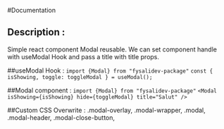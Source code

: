 #Documentation

## Description :
Simple react component Modal reusable. We can set component handle with useModal Hook and pass a title with title props.

##useModal Hook :
`import {Modal} from "fysalidev-package"`
`const { isShowing, toggle: toggleModal } = useModal();`

##Modal component :
`import {Modal} from "fysalidev-package"`
`<Modal isShowing={isShowing} hide={toggleModal} title="Salut" />`

##Custom CSS Overwrite :
.modal-overlay,
.modal-wrapper,
.modal,
.modal-header,
.modal-close-button,


